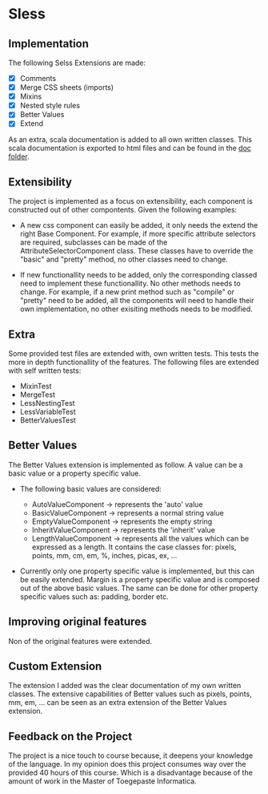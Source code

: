# Sless
## Implementation

The following Selss Extensions are made:
- [x] Comments
- [x] Merge CSS sheets (imports)
- [x] Mixins
- [x] Nested style rules
- [x] Better Values
- [x] Extend

As an extra, scala documentation is added to all own written classes. This scala documentation is exported to html files and can be found in the [doc folder](doc).


## Extensibility

The project is implemented as a focus on extensibility, each component is constructed out of other compontents. Given the following examples:

* A new css component can easily be added, it only needs the extend the right Base Component. For example, if more specific attribute selectors are required, subclasses can be made of the AttributeSelectorComponent class. These classes have to override the "basic" and "pretty" method, no other classes need to change.

* If new functionallity needs to be added, only the corresponding classed need to implement these functionallity. No other methods needs to change. For example, if a new print method such as "compile" or "pretty" need to be added, all the components will need to handle their own implementation, no other exisiting methods needs to be modified. 


## Extra

Some provided test files are extended with, own written tests. This tests the more in depth functionallity of the features. The following files are extended with self written tests:
* MixinTest
* MergeTest 
* LessNestingTest
* LessVariableTest
* BetterValuesTest

## Better Values
The Better Values extension is implemented as follow. A value can be a basic value or a property specific value.
* The following basic values are considered:
  * AutoValueComponent -> represents the 'auto' value
  * BasicValueComponent -> represents a normal string value
  * EmptyValueComponent -> represents the empty string
  * InheritValueComponent -> represents the 'inherit' value
  * LengthValueComponent -> represents all the values which can be expressed as a length. It contains the case classes for: pixels, points, mm, cm, em, %, inches, picas, ex, ...

* Currently only one property specific value is implemented, but this can be easily extended. Margin is a property specific value and is composed out of the above basic values. The same can be done for other property specific values such as: padding, border etc.


## Improving original features

Non of the original features were extended.

## Custom Extension

The extension I added was the clear documentation of my own written classes. The extensive capabilities of Better values such as pixels, points, mm, em, ... can be seen as an extra extension of the Better Values extension.

## Feedback on the Project 

The project is a nice touch to course because, it deepens your knowledge of the language.
In my opinion does this project consumes way over the provided 40 hours of this course. Which is a disadvantage because of the amount of work in the Master of Toegepaste Informatica.
